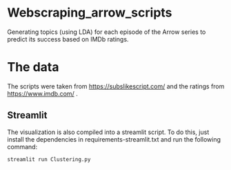 # Webscraping_arrow_scripts
Generating topics (using LDA) for each episode of the Arrow series to predict its success based on IMDb ratings.

# The data

The scripts were taken from https://subslikescript.com/ and the ratings from https://www.imdb.com/ .

## **Streamlit**
The visualization is also compiled into a streamlit script. To do this, just install the dependencies in requirements-streamlit.txt and run the following command:

```bash
streamlit run Clustering.py
```
